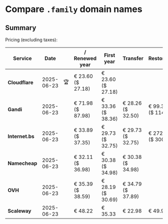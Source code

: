 # Compare `.family` domain names

## Summary

Pricing (excluding taxes):

| Service | Date |  | / Renewed year | First year | Transfer | Restoration |
|--|--|--|--|--|--|--|
| **Cloudflare** | 2025-06-23 | 🏆 | € 23.60<br>($ 27.18) | € 23.60<br>($ 27.18) |  |  |
| **Gandi** | 2025-06-23 |  | € 71.98<br>($ 87.98) | € 33.36<br>($ 38.36) | € 28.26<br>($ 32.50) | € 99.31<br>($ 114.21) |
| **Internet.bs** | 2025-06-23 |  | € 33.89<br>($ 37.35) | € 29.73<br>($ 32.75) | € 29.73<br>($ 32.75) | € 272.79<br>($ 300.55) |
| **Namecheap** | 2025-06-23 |  | € 32.11<br>($ 36.98) | € 30.38<br>($ 34.98) | € 30.38<br>($ 34.98) |  |
| **OVH** | 2025-06-23 |  | € 35.39<br>($ 38.59) | € 28.19<br>($ 30.69) | € 34.79<br>($ 37.89) |  |
| **Scaleway** | 2025-06-23 |  | € 48.22 | € 35.33 | € 22.98 | € 49.99 |
